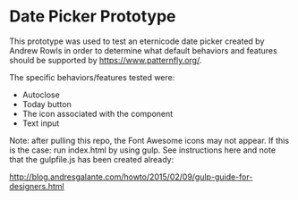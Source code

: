 # Date Picker Prototype

This prototype was used to test an eternicode date picker created by Andrew Rowls in order to determine what default behaviors and features should be supported by https://www.patternfly.org/.

The specific behaviors/features tested were:

- Autoclose
- Today button
- The icon associated with the component
- Text input

Note: after pulling this repo, the Font Awesome icons may not appear. If this is the case: run index.html by using gulp. See instructions here and note that the gulpfile.js has been created already:

http://blog.andresgalante.com/howto/2015/02/09/gulp-guide-for-designers.html
